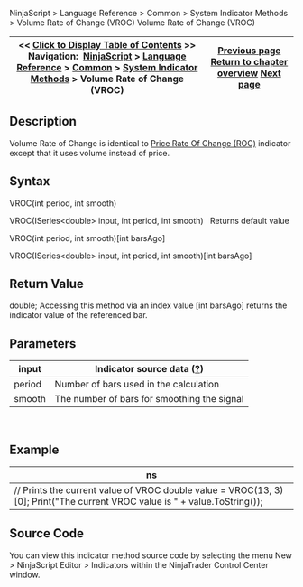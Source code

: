﻿
NinjaScript \> Language Reference \> Common \> System Indicator Methods \> Volume Rate of Change (VROC)
Volume Rate of Change (VROC)

| \<\< [Click to Display Table of Contents](volume_rate_of_change_vroc.md) \>\> **Navigation:**     [NinjaScript](ninjascript.md) \> [Language Reference](language_reference_wip.md) \> [Common](common.md) \> [System Indicator Methods](indicators.md) \> Volume Rate of Change (VROC) | [Previous page](volume_oscillator.md) [Return to chapter overview](indicators.md) [Next page](volume_up_down.md) |
| --- | --- |

## Description
Volume Rate of Change is identical to [Price Rate Of Change (ROC)](rate_of_change_roc.md) indicator except that it uses volume instead of price.

## Syntax
VROC(int period, int smooth)  

VROC(ISeries\<double\> input, int period, int smooth)
 
Returns default value  

VROC(int period, int smooth)\[int barsAgo]  

VROC(ISeries\<double\> input, int period, int smooth)\[int barsAgo]

## Return Value
double; Accessing this method via an index value \[int barsAgo] returns the indicator value of the referenced bar.

## Parameters
| input | Indicator source data ([?](valid_input_data_for_indicator.md)) |
| --- | --- |
| period | Number of bars used in the calculation |
| smooth | The number of bars for smoothing the signal |

 
## 
## Example
| ns |
| --- |
| // Prints the current value of VROC double value \= VROC(13, 3)\[0]; Print("The current VROC value is " \+ value.ToString()); |

## Source Code
You can view this indicator method source code by selecting the menu New \> NinjaScript Editor \> Indicators within the NinjaTrader Control Center window.
